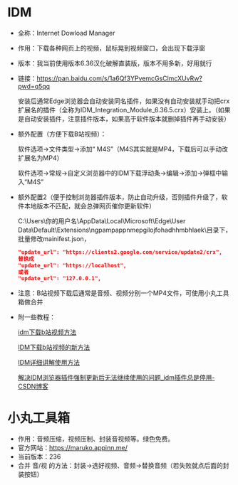# IDM

- 全称：Internet Dowload Manager

- 作用：下载各种网页上的视频，鼠标晃到视频窗口，会出现下载浮窗

- 版本：我当前使用版本6.36汉化破解直装版，版本不用多新，好用就行

- 链接：https://pan.baidu.com/s/1a6Qf3YPvemcGsClmcXUvRw?pwd=q5qq

  安装后通常Edge浏览器会自动安装同名插件，如果没有自动安装就手动把crx扩展名的插件（全称为IDM_Integration_Module_6.36.5.crx）安装上。（如果是自动安装插件，注意插件版本，如果高于软件版本就删掉插件再手动安装）

- 额外配置（方便下载B站视频）：

  软件选项->文件类型->添加“ M4S”（M4S其实就是MP4，下载后可以手动改扩展名为MP4）

  软件选项->常规->自定义浏览器中的IDM下载浮动条->编辑->添加->弹框中输入“M4S”

- 额外配置2（便于控制浏览器插件版本，防止自动升级，否则插件升级了，软件本地版本不匹配，就会总弹网页催你更新软件）

  C:\Users\你的用户名\AppData\Local\Microsoft\Edge\User Data\Default\Extensions\ngpampappnmepgilojfohadhhmbhlaek\目录下，批量修改mainifest.json，

  ```json
  "update_url": "https://clients2.google.com/service/update2/crx",
  替换成
  "update_url": "https://localhost",
  或者
  "update_url": "127.0.0.1",
  ```

  

- 注意：B站视频下载后通常是音频、视频分别一个MP4文件，可使用小丸工具箱做合并

- 附一些教程：

  [idm下载b站视频方法](https://www.bilibili.com/video/BV11h4y187jp)

  [IDM下载b站视频的新方法](https://www.bilibili.com/read/cv11138722/)

  [IDM详细讲解使用方法](https://www.bilibili.com/video/BV1Ub4y1U71d)

  [解决IDM浏览器插件强制更新后无法继续使用的问题_idm插件总是停用-CSDN博客](https://blog.csdn.net/weixin_41173281/article/details/120855565)

# 小丸工具箱

- 作用：音频压缩，视频压制、封装音视频等。绿色免费。
- 官方网站：https://maruko.appinn.me/
- 当前版本：236
- 合并 音/视 的方法：封装->选好视频、音频->替换音频（若失败就点后面的封装按钮）